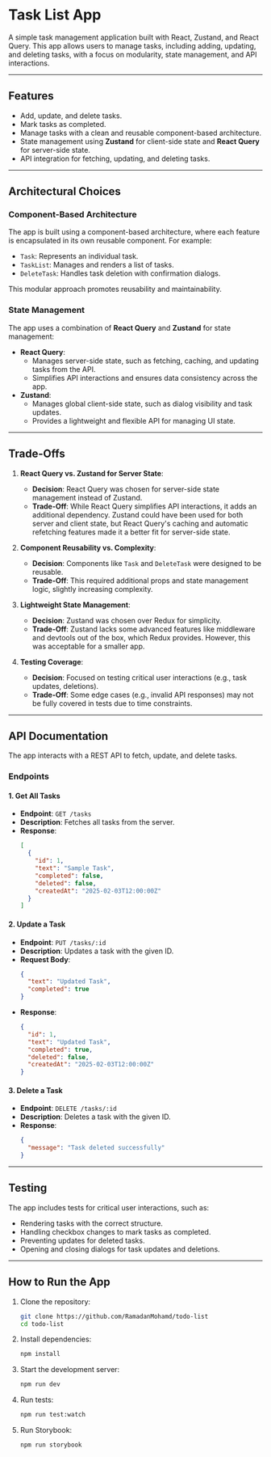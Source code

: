 # Task List App

A simple task management application built with React, Zustand, and React Query. This app allows users to manage tasks, including adding, updating, and deleting tasks, with a focus on modularity, state management, and API interactions.

---

## Features

- Add, update, and delete tasks.
- Mark tasks as completed.
- Manage tasks with a clean and reusable component-based architecture.
- State management using **Zustand** for client-side state and **React Query** for server-side state.
- API integration for fetching, updating, and deleting tasks.

---

## Architectural Choices

### Component-Based Architecture

The app is built using a component-based architecture, where each feature is encapsulated in its own reusable component. For example:

- `Task`: Represents an individual task.
- `TaskList`: Manages and renders a list of tasks.
- `DeleteTask`: Handles task deletion with confirmation dialogs.

This modular approach promotes reusability and maintainability.

### State Management

The app uses a combination of **React Query** and **Zustand** for state management:

- **React Query**:
  - Manages server-side state, such as fetching, caching, and updating tasks from the API.
  - Simplifies API interactions and ensures data consistency across the app.
- **Zustand**:
  - Manages global client-side state, such as dialog visibility and task updates.
  - Provides a lightweight and flexible API for managing UI state.

---

## Trade-Offs

1. **React Query vs. Zustand for Server State**:

   - **Decision**: React Query was chosen for server-side state management instead of Zustand.
   - **Trade-Off**: While React Query simplifies API interactions, it adds an additional dependency. Zustand could have been used for both server and client state, but React Query's caching and automatic refetching features made it a better fit for server-side state.

2. **Component Reusability vs. Complexity**:

   - **Decision**: Components like `Task` and `DeleteTask` were designed to be reusable.
   - **Trade-Off**: This required additional props and state management logic, slightly increasing complexity.

3. **Lightweight State Management**:

   - **Decision**: Zustand was chosen over Redux for simplicity.
   - **Trade-Off**: Zustand lacks some advanced features like middleware and devtools out of the box, which Redux provides. However, this was acceptable for a smaller app.

4. **Testing Coverage**:
   - **Decision**: Focused on testing critical user interactions (e.g., task updates, deletions).
   - **Trade-Off**: Some edge cases (e.g., invalid API responses) may not be fully covered in tests due to time constraints.

---

## API Documentation

The app interacts with a REST API to fetch, update, and delete tasks.

### Endpoints

#### 1. Get All Tasks

- **Endpoint**: `GET /tasks`
- **Description**: Fetches all tasks from the server.
- **Response**:
  ```json
  [
    {
      "id": 1,
      "text": "Sample Task",
      "completed": false,
      "deleted": false,
      "createdAt": "2025-02-03T12:00:00Z"
    }
  ]
  ```

#### 2. Update a Task

- **Endpoint**: `PUT /tasks/:id`
- **Description**: Updates a task with the given ID.
- **Request Body**:
  ```json
  {
    "text": "Updated Task",
    "completed": true
  }
  ```
- **Response**:
  ```json
  {
    "id": 1,
    "text": "Updated Task",
    "completed": true,
    "deleted": false,
    "createdAt": "2025-02-03T12:00:00Z"
  }
  ```

#### 3. Delete a Task

- **Endpoint**: `DELETE /tasks/:id`
- **Description**: Deletes a task with the given ID.
- **Response**:
  ```json
  {
    "message": "Task deleted successfully"
  }
  ```

---

## Testing

The app includes tests for critical user interactions, such as:

- Rendering tasks with the correct structure.
- Handling checkbox changes to mark tasks as completed.
- Preventing updates for deleted tasks.
- Opening and closing dialogs for task updates and deletions.

---

## How to Run the App

1. Clone the repository:

   ```bash
   git clone https://github.com/RamadanMohamd/todo-list
   cd todo-list
   ```

2. Install dependencies:

   ```bash
   npm install
   ```

3. Start the development server:

   ```bash
   npm run dev
   ```

4. Run tests:

   ```bash
   npm run test:watch
   ```

5. Run Storybook:
   ```bash
   npm run storybook
   ```
